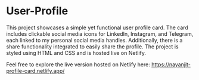 # User-Profile

This project showcases a simple yet functional user profile card. The card includes clickable social media icons for LinkedIn, Instagram, and Telegram, each linked to my personal social media handles. Additionally, there is a share functionality integrated to easily share the profile. The project is styled using HTML and CSS and is hosted live on Netlify.

Feel free to explore the live version hosted on Netlify here: https://nayanjit-profile-card.netlify.app/
